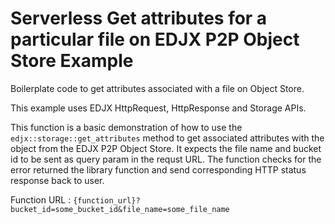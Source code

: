 <!--
title: .'Get attributes for a particular file on EDJX P2P Object Store'
description: 'Boilerplate code to get attributes associated with a file on Object Store'
platform: EDJX
language: C++
-->

# Serverless Get attributes for a particular file on EDJX P2P Object Store Example

Boilerplate code to get attributes associated with a file on Object Store.

This example uses EDJX HttpRequest, HttpResponse and Storage APIs.

This function is a basic demonstration of how to use the `edjx::storage::get_attributes` method to get associated attributes with the object from the EDJX P2P Object Store. It expects the file name and bucket id to be sent as query param in the requst URL. The function checks for the error returned the library function and send corresponding HTTP status response back to user.

Function URL : `{function_url}?bucket_id=some_bucket_id&file_name=some_file_name`
